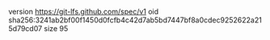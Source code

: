 version https://git-lfs.github.com/spec/v1
oid sha256:3241ab2bf00f1450d0fcfb4c42d7ab5bd7447bf8a0cdec9252622a215d79cd07
size 95
